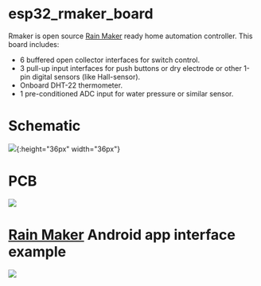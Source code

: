 # esp32_rmaker_board

Rmaker is open source [Rain Maker](https://rainmaker.espressif.com/) ready home automation controller. This board includes:

* 6 buffered open collector interfaces for switch control.
* 3 pull-up input interfaces for push buttons or dry electrode or other 1-pin digital sensors (like Hall-sensor).
* Onboard DHT-22 thermometer.
* 1 pre-conditioned ADC input for water pressure or similar sensor.

# Schematic
![](https://i.ibb.co/VJNwNN0/rmaker-schematic.png){:height="36px" width="36px"}

# PCB
![](https://i.ibb.co/NC6wXGM/rmaker.png)

# [Rain Maker](https://rainmaker.espressif.com/) Android app interface example
![](https://i.ibb.co/LdtL0CB/espressif-rainmaker.jpg)

